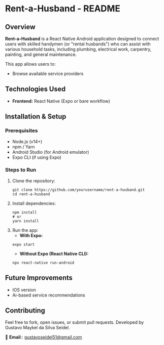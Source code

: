 # Rent-a-Husband - README  

## Overview  
**Rent-a-Husband** is a React Native Android application designed to connect users with skilled handymen (or "rental husbands") who can assist with various household tasks, including plumbing, electrical work, carpentry, painting, and general maintenance.  

This app allows users to:  
- Browse available service providers   


## Technologies Used  
- **Frontend:** React Native (Expo or bare workflow)  

## Installation & Setup  
### Prerequisites  
- Node.js (v14+)  
- npm / Yarn  
- Android Studio (for Android emulator)  
- Expo CLI (if using Expo)  

### Steps to Run  
1. Clone the repository:  
   ```
   git clone https://github.com/yourusername/rent-a-husband.git
   cd rent-a-husband
2. Install dependencies:
   ```
   npm install
   # or
   yarn install
3. Run the app:
   * __With Expo:__
    ```
    expo start
    ```
   * __Without Expo (React Native CLI):__
    ```
    npx react-native run-android
    ```
## __Future Improvements__
* IOS version
* Ai-based service recommendations

## **Contributing**
Feel free to fork, open issues, or submit pull requests.
Developed by Gustavo Maykel da Silva Seidel.

📧 **Email**:: gustavoseidel51@gmail.com